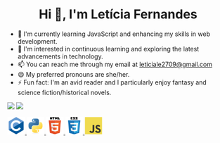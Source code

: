<h1 align="center">Hi 👋, I'm Letícia Fernandes</h1>


- 🌱 I'm currently learning JavaScript and enhancing my skills in web development.
- 👀 I'm interested in continuous learning and exploring the latest advancements in technology.
- 📫 You can reach me through my email at leticiale2709@gmail.com
- 😄 My preferred pronouns are she/her.
- ⚡ Fun fact: I'm an avid reader and I particularly enjoy fantasy and science fiction/historical novels.


<p>
  <img src="https://github-readme-stats.vercel.app/api?username=lele-sf&show_icons=true&theme=dark" width="420"/>
  <img src="https://github-readme-stats.vercel.app/api/top-langs/?username=lele-sf&layout=compact&theme=dark" width="360"/>
</p>


<p align="left"> 
  <a href="https://www.cprogramming.com/" target="_blank" rel="noreferrer"> 
    <img src="https://raw.githubusercontent.com/devicons/devicon/master/icons/c/c-original.svg" alt="c" width="40" height="40"/> 
  </a> 
    <a href="https://www.python.org/" target="_blank"> 
    <img src="https://raw.githubusercontent.com/devicons/devicon/master/icons/python/python-original.svg" alt="python" width="40" height="40"/> 
  </a>
  <a href="https://www.w3.org/html/" target="_blank" rel="noreferrer"> 
    <img src="https://raw.githubusercontent.com/devicons/devicon/master/icons/html5/html5-original-wordmark.svg" alt="html5" width="40" height="40"/> 
  </a> 
   <a href="https://www.w3schools.com/css/" target="_blank" rel="noreferrer"> 
    <img src="https://raw.githubusercontent.com/devicons/devicon/master/icons/css3/css3-original-wordmark.svg" alt="css3" width="40" height="40"/> 
  </a> 
  <a href="https://developer.mozilla.org/en-US/docs/Web/JavaScript" target="_blank" rel="noreferrer"> 
    <img src="https://raw.githubusercontent.com/devicons/devicon/master/icons/javascript/javascript-original.svg" alt="javascript" width="40" height="40"/> 
  </a> 
</p>

